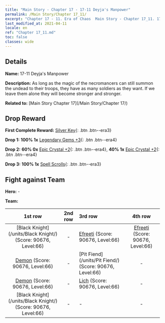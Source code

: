 ```yaml
---
title: "Main Story - Chapter 17 - 17-11 Deyja's Manpower"
permalink: /Main Story/Chapter 17_11/
excerpt: "Chapter 17 - 11. Era of Chaos  Main Story - Chapter 17_11. 17-11 Deyja's Manpower"
last_modified_at: 2021-04-11
locale: en
ref: "Chapter 17_11.md"
toc: false
classes: wide
---
```


## Details

 **Name:** 17-11 Deyja's Manpower

 **Description:** As long as the magic of the necromancers can still summon the undead to their troops, they have as many soldiers as they want. If we leave them alone they will become stronger and stronger.

 **Related to:** [Main Story Chapter 17](/Main Story/Chapter 17/)

## Drop Reward

 **First Complete Reward:** [Silver Key](/Items/con_693/){: .btn .btn--era3}

 **Drop 1:** **100% 1x** [Legendary Gems +3](/Items/mat_58/){: .btn .btn--era4}

 **Drop 2:** **60% 0x** [Epic Crystal +2](/Items/mat_52/){: .btn .btn--era4}, **40% 1x** [Epic Crystal +2](/Items/mat_52/){: .btn .btn--era4}

 **Drop 3:** **100% 1x** [Spell Scrolls](/Items/con_694/){: .btn .btn--era3}


## Fight against Team
 **Hero:** -

 **Team:**


  | 1st row | 2nd row | 3rd row | 4th row |
  |:----:|:----:|:----|:----:|
  | [Black Knight](/units/Black Knight/) (Score: 90676, Level:66)  | - | [Efreeti](/units/Efreeti/) (Score: 90676, Level:66)  | [Efreeti](/units/Efreeti/) (Score: 90676, Level:66)  |
  | [Demon](/units/Demon/) (Score: 90676, Level:66)  | - | [Pit Fiend](/units/Pit Fiend/) (Score: 90676, Level:66)  | - |
  | [Demon](/units/Demon/) (Score: 90676, Level:66)  | - | [Lich](/units/Lich/) (Score: 90676, Level:66)  | - |
  | [Black Knight](/units/Black Knight/) (Score: 90676, Level:66)  | - | - | - |


